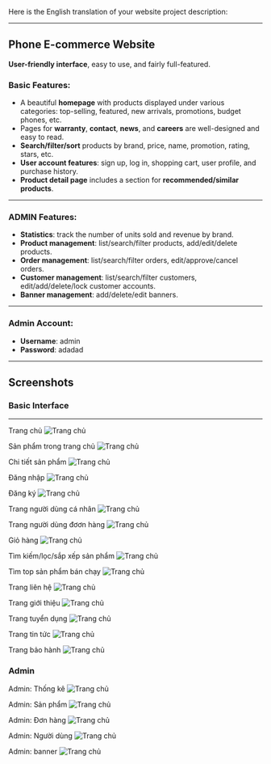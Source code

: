 Here is the English translation of your website project description:

---

## Phone E-commerce Website

**User-friendly interface**, easy to use, and fairly full-featured.

### **Basic Features**:

* A beautiful **homepage** with products displayed under various categories: top-selling, featured, new arrivals, promotions, budget phones, etc.
* Pages for **warranty**, **contact**, **news**, and **careers** are well-designed and easy to read.
* **Search/filter/sort** products by brand, price, name, promotion, rating, stars, etc.
* **User account features**: sign up, log in, shopping cart, user profile, and purchase history.
* **Product detail page** includes a section for **recommended/similar products**.

---

### **ADMIN Features**:

* **Statistics**: track the number of units sold and revenue by brand.
* **Product management**: list/search/filter products, add/edit/delete products.
* **Order management**: list/search/filter orders, edit/approve/cancel orders.
* **Customer management**: list/search/filter customers, edit/add/delete/lock customer accounts.
* **Banner management**: add/delete/edit banners.

---

### **Admin Account**:

* **Username**: admin
* **Password**: adadad

---

## Screenshots

### Basic Interface

---


Trang chủ
![Trang chủ](./static/screenshots/trangchu.png)

Sản phẩm trong trang chủ
![Trang chủ](./static/screenshots/sanpham.png)

Chi tiết sản phẩm
![Trang chủ](./static/screenshots/chitiet.png)

Đăng nhập
![Trang chủ](./static/screenshots/dangnhap.png)

Đăng ký
![Trang chủ](./static/screenshots/dangky.png)

Trang người dùng cá nhân
![Trang chủ](./static/screenshots/nguoidung.png ) 

Trang người dùng đơơn hàng
![Trang chủ](./static/screenshots/nguoidungdh.png )

Giỏ hàng
![Trang chủ](./static/screenshots/giohang.png)

Tìm kiếm/lọc/sắp xếp sản phẩm
![Trang chủ](./static/screenshots/loc.png)

Tìm top sản phẩm bán chạy 
![Trang chủ](./static/screenshots/top.png)

Trang liên hệ
![Trang chủ](./static/screenshots/lienhe.png)

Trang giới thiệu 
![Trang chủ](./static/screenshots/gioithieu.png)

Trang tuyển dụng
![Trang chủ](./static/screenshots/tuyendung.png)

Trang tin tức 
![Trang chủ](./static/screenshots/tintuc.png)

Trang bảo hành
![Trang chủ](./static/screenshots/baohanh.png)

### Admin

Admin: Thống kê
![Trang chủ](./static/screenshots/thongkead.png)

Admin: Sản phẩm
![Trang chủ](./static/screenshots/sanphamad.png)

Admin: Đơn hàng
![Trang chủ](./static/screenshots/donhang.png)

Admin: Người dùng
![Trang chủ](./static/screenshots/khachhang.png)

Admin: banner
![Trang chủ](./static/screenshots/banner.png)
